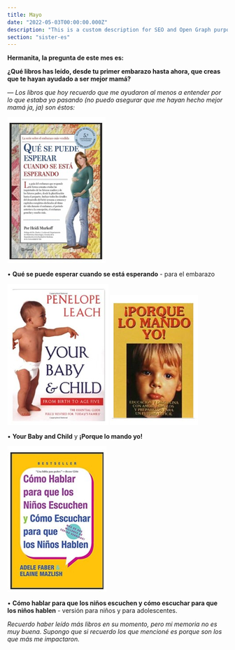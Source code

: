 ```yaml
---
title: Mayo
date: "2022-05-03T00:00:00.000Z"
description: "This is a custom description for SEO and Open Graph purposes, rather than the default generated excerpt. Simply add a description field to the frontmatter."
section: "sister-es"
---
```


**Hermanita, la pregunta de este mes es:**

**¿Qué libros has leído, desde tu primer embarazo hasta ahora, que creas que te hayan ayudado a ser mejor mamá?**

— *Los libros que hoy recuerdo que me ayudaron al menos a entender por lo que estaba yo pasando (no puedo asegurar que me hayan hecho mejor mamá ja, ja) son éstos:*

![PostImg](../images/may22-1.jpg)

• **Qué se puede esperar cuando se está esperando** - para el embarazo

![PostImg](../images/may22-2.jpg)
![PostImg](../images/may22-3.jpg)

• **Your Baby and Child** y **¡Porque lo mando yo!**

![PostImg](../images/may22-4.jpg)

• **Cómo hablar para que los niños escuchen y cómo escuchar para que los niños hablen** - versión para niños y para adolescentes.

*Recuerdo haber leído más libros en su momento, pero mi memoria no es muy buena. Supongo que si recuerdo los que mencioné es porque son los que más me impactaron.*

